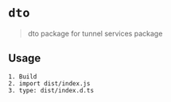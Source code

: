 # `dto`

> dto package for tunnel services package

## Usage

```
1. Build
2. import dist/index.js
3. type: dist/index.d.ts
```
